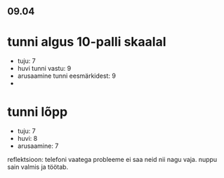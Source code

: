 ## 09.04

# tunni algus 10-palli skaalal

-   tuju: 7
-   huvi tunni vastu: 9
-   arusaamine tunni eesmärkidest: 9
-

# tunni lõpp

-   tuju: 7
-   huvi: 8
-   arusaamine: 7

reflektsioon: telefoni vaatega probleeme ei saa neid nii nagu vaja. nuppu sain valmis ja töötab.
